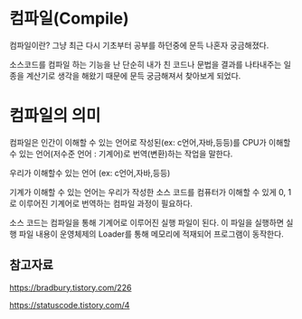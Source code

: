 컴파일(Compile)
===

컴파일이란? 그냥 최근 다시 기초부터 공부를 하던중에 문득 나혼자 궁금해졌다.

소스코드를 컴파일 하는 기능을 난 단순히 내가 친 코드나 문법을 결과를 나타내주는 일종을 계산기로 생각을 해왔기 때문에 문득 궁금해져서 찾아보게 되었다.

컴파일의 의미
===

컴파일은 인간이 이해할 수 있는 언어로 작성된(ex: c언어,자바,등등)를 CPU가 이해할 수 있는 언어(저수준 언어 : 기계어)로 번역(변환)하는 작업을 말한다.

우리가 이해할수 있는 언어 (ex: c언어,자바,등등)

기계가 이해할 수 있는 언어는 우리가 작성한 소스 코드를 컴퓨터가 이해할 수 있게 0, 1로 이루어진 기계어로 번역하는 컴파일 과정이 필요하다.

소스 코드는 컴파일을 통해 기계어로 이루어진 실행 파일이 된다. 이 파일을 실행하면 실행 파일 내용이 운영체제의 Loader를 통해 메모리에 적재되어 프로그램이 동작한다.


참고자료
---

https://bradbury.tistory.com/226

https://statuscode.tistory.com/4
